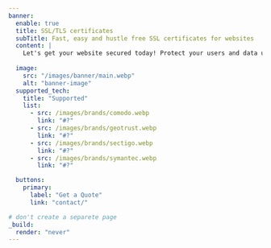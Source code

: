 ```yaml
---
banner:
  enable: true
  title: SSL/TLS certificates
  subTitle: Fast, easy and hustle free SSL certificates for websites
  content: |
    Let's get your website secured today! Protect your users and data using the best in the industry SSL certificates. Save time and money on SSL certificate management and keep certificates up to date.
    
  image: 
    src: "/images/banner/main.webp" 
    alt: "banner-image"
  supported_tech:
    title: "Supported"
    list:
      - src: /images/brands/comodo.webp
        link: "#?"
      - src: /images/brands/geotrust.webp
        link: "#?"
      - src: /images/brands/sectigo.webp
        link: "#?"
      - src: /images/brands/symantec.webp
        link: "#?"

  buttons:
    primary:
      label: "Get a Quote"
      link: "contact/"

# don't create a separete page
_build:
  render: "never"
---
```

